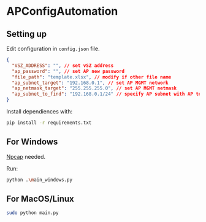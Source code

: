 # APConfigAutomation


## Setting up
Edit configuration in `config.json` file.
```json
{
  "VSZ_ADDRESS": "", // set vSZ address
  "ap_password": "", // set AP new password
  "file_path": "template.xlsx", // modify if other file name
  "ap_subnet_target": "192.168.0.1", // set AP MGMT network
  "ap_netmask_target": "255.255.255.0", // set AP MGMT netmask
  "ap_subnet_to_find": "192.168.0.1/24" // specify AP subnet with AP to configure
}
```

Install dependiences with:
```bash
pip install -r requirements.txt
```

## For Windows

[Npcap](https://npcap.com/#download) needed.

Run:
```bash
python .\main_windows.py
```


## For MacOS/Linux
```bash
sudo python main.py
```

